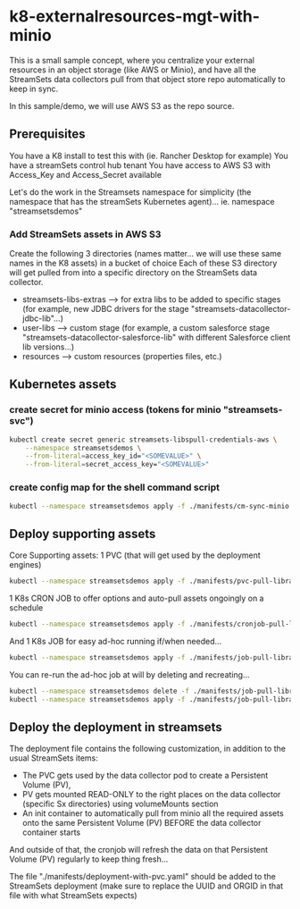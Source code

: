 k8-externalresources-mgt-with-minio
=======================================

This is a small sample concept, where you centralize your external resources in an object storage (like AWS or Minio), and have all the StreamSets data collectors pull from that object store repo automatically to keep in sync.

In this sample/demo, we will use AWS S3 as the repo source.

## Prerequisites

You have a K8 install to test this with (ie. Rancher Desktop for example)
You have a streamSets control hub tenant
You have access to AWS S3 with Access_Key and Access_Secret available

Let's do the work in the Streamsets namespace for simplicity (the namespace that has the streamSets Kubernetes agent)...
ie. namespace "streamsetsdemos"

### Add StreamSets assets in AWS S3

Create the following 3 directories (names matter... we will use these same names in the K8 assets) in a bucket of choice
Each of these S3 directory will get pulled from into a specific directory on the StreamSets data collector. 

- streamsets-libs-extras --> for extra libs to be added to specific stages (for example, new JDBC drivers for the stage "streamsets-datacollector-jdbc-lib"...)
- user-libs --> custom stage (for example, a custom salesforce stage "streamsets-datacollector-salesforce-lib" with different Salesforce client lib versions...)
- resources --> custom resources (properties files, etc.)

## Kubernetes assets

### create secret for minio access (tokens for minio "streamsets-svc")

```sh
kubectl create secret generic streamsets-libspull-credentials-aws \
    --namespace streamsetsdemos \
    --from-literal=access_key_id="<SOMEVALUE>" \
    --from-literal=secret_access_key="<SOMEVALUE>"
```

### create config map for the shell command script

```sh
kubectl --namespace streamsetsdemos apply -f ./manifests/cm-sync-minio.yaml
```

## Deploy supporting assets

Core Supporting assets: 1 PVC (that will get used by the deployment engines)

```sh
kubectl --namespace streamsetsdemos apply -f ./manifests/pvc-pull-libraries.yaml
```

1 K8s CRON JOB to offer options and auto-pull assets ongoingly on a schedule  

```sh
kubectl --namespace streamsetsdemos apply -f ./manifests/cronjob-pull-libraries.yaml
```

And 1 K8s JOB for easy ad-hoc running if/when needed...

```sh
kubectl --namespace streamsetsdemos apply -f ./manifests/job-pull-libraries.yaml
```

You can re-run the ad-hoc job at will by deleting and recreating...

```sh
kubectl --namespace streamsetsdemos delete -f ./manifests/job-pull-libraries.yaml
kubectl --namespace streamsetsdemos apply -f ./manifests/job-pull-libraries.yaml
```

## Deploy the deployment in streamsets

The deployment file contains the following customization, in addition to the usual StreamSets items:
 - The PVC gets used by the data collector pod to create a Persistent Volume (PV),
 - PV gets mounted READ-ONLY to the right places on the data collector (specific Sx directories) using volumeMounts section
 - An init container to automatically pull from minio all the required assets onto the same Persistent Volume (PV) BEFORE the data collector container starts

And outside of that, the cronjob will refresh the data on that Persistent Volume (PV) regularly to keep thing fresh...

The file "./manifests/deployment-with-pvc.yaml" should be added to the StreamSets deployment (make sure to replace the UUID and ORGID in that file with what StreamSets expects)